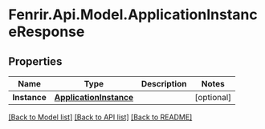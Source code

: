 # Fenrir.Api.Model.ApplicationInstanceResponse

## Properties

Name | Type | Description | Notes
------------ | ------------- | ------------- | -------------
**Instance** | [**ApplicationInstance**](ApplicationInstance.md) |  | [optional] 

[[Back to Model list]](../README.md#documentation-for-models) [[Back to API list]](../README.md#documentation-for-api-endpoints) [[Back to README]](../README.md)

